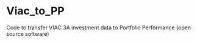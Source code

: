 # Viac_to_PP
Code to transfer VIAC 3A investment data to Portfolio Performance (open source software)
